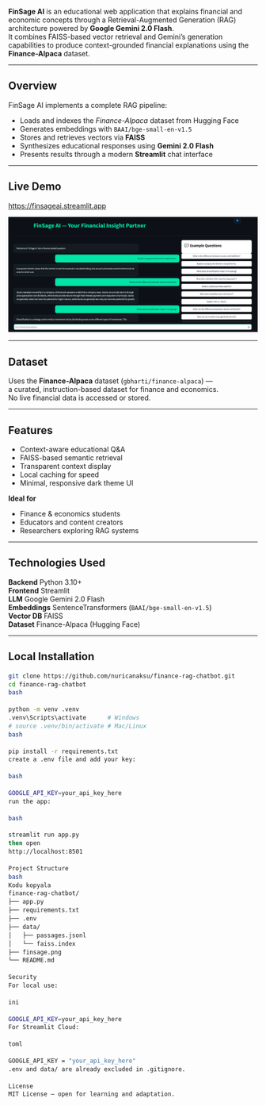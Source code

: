 **FinSage AI** is an educational web application that explains financial and economic concepts through a Retrieval-Augmented Generation (RAG) architecture powered by **Google Gemini 2.0 Flash**.  
It combines FAISS-based vector retrieval and Gemini’s generation capabilities to produce context-grounded financial explanations using the **Finance-Alpaca** dataset.

---

## Overview
FinSage AI implements a complete RAG pipeline:
- Loads and indexes the *Finance-Alpaca* dataset from Hugging Face  
- Generates embeddings with `BAAI/bge-small-en-v1.5`  
- Stores and retrieves vectors via **FAISS**  
- Synthesizes educational responses using **Gemini 2.0 Flash**  
- Presents results through a modern **Streamlit** chat interface  

---

## Live Demo
https://finsageai.streamlit.app  

<p align="center">
  <img src="finsage.png" width="800" alt="FinSage AI Interface Preview">
</p>

---

## Dataset
Uses the **Finance-Alpaca** dataset (`gbharti/finance-alpaca`) —  
a curated, instruction-based dataset for finance and economics.  
No live financial data is accessed or stored.

---

## Features
- Context-aware educational Q&A  
- FAISS-based semantic retrieval  
- Transparent context display  
- Local caching for speed  
- Minimal, responsive dark theme UI  

**Ideal for**
- Finance & economics students  
- Educators and content creators  
- Researchers exploring RAG systems  

---

## Technologies Used
**Backend**     Python 3.10+  
**Frontend**   Streamlit  
**LLM**        Google Gemini 2.0 Flash  
**Embeddings** SentenceTransformers (`BAAI/bge-small-en-v1.5`)  
**Vector DB**  FAISS  
**Dataset**    Finance-Alpaca (Hugging Face)  

---

## Local Installation

```bash
git clone https://github.com/nuricanaksu/finance-rag-chatbot.git
cd finance-rag-chatbot
bash

python -m venv .venv
.venv\Scripts\activate      # Windows
# source .venv/bin/activate # Mac/Linux
bash
 
pip install -r requirements.txt
create a .env file and add your key:

bash

GOOGLE_API_KEY=your_api_key_here
run the app:

bash

streamlit run app.py
then open
http://localhost:8501

Project Structure
bash
Kodu kopyala
finance-rag-chatbot/
├── app.py
├── requirements.txt
├── .env
├── data/
│   ├── passages.jsonl
│   └── faiss.index
├── finsage.png
└── README.md

Security
For local use:

ini

GOOGLE_API_KEY=your_api_key_here
For Streamlit Cloud:

toml

GOOGLE_API_KEY = "your_api_key_here"
.env and data/ are already excluded in .gitignore.

License
MIT License — open for learning and adaptation.